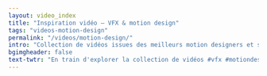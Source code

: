 ```yaml
---
layout: video_index
title: "Inspiration vidéo – VFX & motion design"
tags: "videos-motion-design"
permalink: "/videos/motion-design/"
intro: "Collection de vidéos issues des meilleurs motion designers et studio d'animation."
bgimgheader: false
text-twtr: "En train d'explorer la collection de vidéos #vfx #motiondesign du @MagDuWebdesign"
---
```


